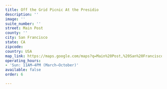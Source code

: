```yaml
---
title: Off the Grid Picnic At the Presidio
description: ''
image: ''
suite_number: ''
street: Main Post
county: ''
city: San Francisco
state: CA
zipcode:
country: USA
map_link: https://maps.google.com/maps?q=Main%20Post,%20San%20Francisco
operating_hours:
- 'Sun: 11AM–4PM (March–October)'
available: false
order: 6

---
```

